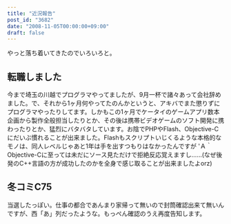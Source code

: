 ```yaml
---
title: "近況報告"
post_id: "3682"
date: "2008-11-05T00:00:00+09:00"
draft: false
---
```



やっと落ち着いてきたのでいろいろと。
## 転職しました
今まで埼玉の川越でプログラマやってましたが、9月一杯で諸々あって会社辞めました。で、それから1ヶ月何やってたのんかというと、アキバでまた懲りずにプログラマやったりしてます。しかもこの1ヶ月でケータイのゲームアプリ数本企画から製作全般担当したりとか、その後は携帯ビデオゲームのソフト開発に携わったりとか、猛烈にバタバタしています。お陰でPHPやFlash、Objective-Cにだいぶ慣れることが出来ました。Flashもスクリプトいじくるような本格的なモノは、同人レベルじゃあと1年は手を出すつもりはなかったんですが 'Ａ｀ Objective-Cに至っては未だにソース見ただけで拒絶反応覚えますし……(なぜ後発のC++言語の方が成功したのかを全身で感じ取ることが出来ましたよorz)
## 冬コミC75
当選したっぽい。仕事の都合であんまり家帰って無いので封筒確認出来て無いんですが、西「あ」列だったような。もっぺん確認のうえ再度告知します。
